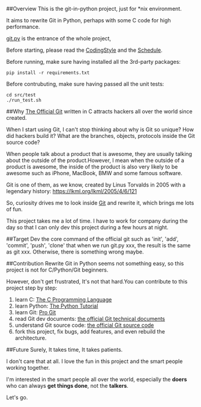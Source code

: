 ##Overview
This is the git-in-python project, just for *nix environment.

It aims to rewrite Git in Python, perhaps with some C code for high performance.

[git.py](https://github.com/lizherui/git-in-python/blob/master/src/git.py) is the entrance of the whole project, 

Before starting, please read the [CodingStyle](https://github.com/lizherui/git-in-python/blob/master/CodingStyle.md) and the [Schedule](https://github.com/lizherui/git-in-python/blob/master/Schedule.md).

Before running, make sure having installed all the 3rd-party packages:

    pip install -r requirements.txt

Before contrubuting, make sure having passed all the unit tests:
    
    cd src/test
    ./run_test.sh



##Why
[The Official Git](https://github.com/git/git) written in C attracts hackers all over the world since created.

When I start using Git, I can't stop thinking about why is Git so unique? How did hackers build it? What are the branches, objects, protocols inside the Git source code?

When people talk about a product that is awesome, they are usually talking about the outside of the product.However, I mean when the outside of a product is awesome, the inside of the product is also very likely to be awesome such as iPhone, MacBook, BMW and some famous software.  

Git is one of them, as we know, created by Linus Torvalds in 2005 with a legendary history: <https://lkml.org/lkml/2005/4/6/121>

So, curiosity drives me to look inside [Git](https://github.com/git/git) and rewrite it, which brings me lots of fun.

This project takes me a lot of time. I have to work for company during the day so that I can only dev this project during a few hours at night.

##Target
Dev the core command of the official git such as 'init', 'add', 'commit', 'push', 'clone' that when we run git.py xxx, the result is the same as git xxx. Otherwise, there is something wrong maybe.

##Contribution
Rewrite Git in Python seems not something easy, so this project is not for C/Python/Git beginners.

However, don't get frustrated, It's not that hard.You can contribute to this project step by step:

1. learn C: [The C Programming Language](http://www.iups.org/media/meeting_minutes/C.pdf)
2. learn Python: [The Python Tutorial](https://docs.python.org/2/tutorial/index.html)
3. learn Git: [Pro Git](http://git-scm.com/book)
4. read Git dev documents: [the official Git technical documents](https://github.com/git/git/tree/master/Documentation/technical)
5. understand Git source code: [the official Git source code](https://github.com/git/git)
6. fork this project, fix bugs, add features, and even rebuild the architecture.

##Future
Surely, It takes time, It takes patients.

I don't care that at all. I love the fun in this project and the smart people working together.

I'm interested in the smart people all over the world, especially the **doers** who can always **get things done**,  not the **talkers**.

Let's go.
